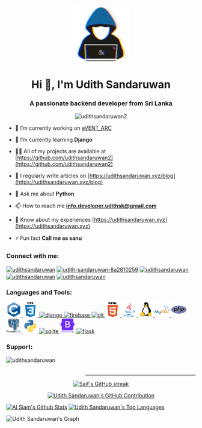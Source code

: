 <p align="center" ><img src="hydra-we-bhack.gif" alt="Hydra Animated GIF" style="width: 150px; height: 150px;"></p>

<h1 align="center">Hi 👋, I'm Udith Sandaruwan</h1>
<h3 align="center">A passionate backend developer from Sri Lanka</h3>

<p align="center"> <img src="https://komarev.com/ghpvc/?username=udithsandaruwan2&label=Profile%20views&color=0e75b6&style=flat" alt="udithsandaruwan2" /> </p>

- 🔭 I’m currently working on [eVENT_ARC](EVENT_ARC)

- 🌱 I’m currently learning **Django**

- 👨‍💻 All of my projects are available at [https://github.com/udithsandaruwan2](https://github.com/udithsandaruwan2)

- 📝 I regularly write articles on [https://udithsandaruwan.xyz/blog](https://udithsandaruwan.xyz/blog)

- 💬 Ask me about **Python**

- 📫 How to reach me **info.developer.udithsk@gmail.com**

- 📄 Know about my experiences [https://udithsandaruwan.xyz](https://udithsandaruwan.xyz)

- ⚡ Fun fact **Call me as sanu**

<h3 align="left">Connect with me:</h3>
<p align="left">
<a href="https://twitter.com/udithsandaruwan" target="blank"><img align="center" src="https://raw.githubusercontent.com/rahuldkjain/github-profile-readme-generator/master/src/images/icons/Social/twitter.svg" alt="udithsandaruwan" height="30" width="40" /></a>
<a href="https://linkedin.com/in/udith-sandaruwan-8a2810259" target="blank"><img align="center" src="https://raw.githubusercontent.com/rahuldkjain/github-profile-readme-generator/master/src/images/icons/Social/linked-in-alt.svg" alt="udith-sandaruwan-8a2810259" height="30" width="40" /></a>
<a href="https://fb.com/udithsandaruwan" target="blank"><img align="center" src="https://raw.githubusercontent.com/rahuldkjain/github-profile-readme-generator/master/src/images/icons/Social/facebook.svg" alt="udithsandaruwan" height="30" width="40" /></a>
<a href="https://instagram.com/udithsandaruwan" target="blank"><img align="center" src="https://raw.githubusercontent.com/rahuldkjain/github-profile-readme-generator/master/src/images/icons/Social/instagram.svg" alt="udithsandaruwan" height="30" width="40" /></a>
<a href="https://www.youtube.com/c/udithsandaruwan" target="blank"><img align="center" src="https://raw.githubusercontent.com/rahuldkjain/github-profile-readme-generator/master/src/images/icons/Social/youtube.svg" alt="udithsandaruwan" height="30" width="40" /></a>
</p>

<h3 align="left">Languages and Tools:</h3>
<p align="left"> <a href="https://www.cprogramming.com/" target="_blank" rel="noreferrer"> <img src="https://raw.githubusercontent.com/devicons/devicon/master/icons/c/c-original.svg" alt="c" width="40" height="40"/> </a> <a href="https://www.w3schools.com/css/" target="_blank" rel="noreferrer"> <img src="https://raw.githubusercontent.com/devicons/devicon/master/icons/css3/css3-original-wordmark.svg" alt="css3" width="40" height="40"/> </a> <a href="https://www.djangoproject.com/" target="_blank" rel="noreferrer"> <img src="https://cdn.worldvectorlogo.com/logos/django.svg" alt="django" width="40" height="40"/> </a> <a href="https://firebase.google.com/" target="_blank" rel="noreferrer"> <img src="https://www.vectorlogo.zone/logos/firebase/firebase-icon.svg" alt="firebase" width="40" height="40"/>  <a href="https://git-scm.com/" target="_blank" rel="noreferrer"> <img src="https://www.vectorlogo.zone/logos/git-scm/git-scm-icon.svg" alt="git" width="40" height="40"/> </a> <a href="https://www.w3.org/html/" target="_blank" rel="noreferrer"> <img src="https://raw.githubusercontent.com/devicons/devicon/master/icons/html5/html5-original-wordmark.svg" alt="html5" width="40" height="40"/> </a> <a href="https://www.java.com" target="_blank" rel="noreferrer"> <img src="https://raw.githubusercontent.com/devicons/devicon/master/icons/java/java-original.svg" alt="java" width="40" height="40"/> </a> <a href="https://www.linux.org/" target="_blank" rel="noreferrer"> <img src="https://raw.githubusercontent.com/devicons/devicon/master/icons/linux/linux-original.svg" alt="linux" width="40" height="40"/> </a> <a href="https://www.mysql.com/" target="_blank" rel="noreferrer"> <img src="https://raw.githubusercontent.com/devicons/devicon/master/icons/mysql/mysql-original-wordmark.svg" alt="mysql" width="40" height="40"/> </a> <a href="https://www.php.net" target="_blank" rel="noreferrer"> <img src="https://raw.githubusercontent.com/devicons/devicon/master/icons/php/php-original.svg" alt="php" width="40" height="40"/> </a> <a href="https://www.postgresql.org" target="_blank" rel="noreferrer"> <img src="https://raw.githubusercontent.com/devicons/devicon/master/icons/postgresql/postgresql-original-wordmark.svg" alt="postgresql" width="40" height="40"/> </a> <a href="https://www.python.org" target="_blank" rel="noreferrer"> <img src="https://raw.githubusercontent.com/devicons/devicon/master/icons/python/python-original.svg" alt="python" width="40" height="40"/> </a> <a href="https://www.sqlite.org/" target="_blank" rel="noreferrer"> <img src="https://www.vectorlogo.zone/logos/sqlite/sqlite-icon.svg" alt="sqlite" width="40" height="40"/> </a> <a href="https://getbootstrap.com" target="_blank" rel="noreferrer"> <img src="https://raw.githubusercontent.com/devicons/devicon/master/icons/bootstrap/bootstrap-plain-wordmark.svg" alt="bootstrap" width="40" height="40"/> </a> </a> <a href="https://flask.palletsprojects.com/" target="_blank" rel="noreferrer"> <img src="https://www.vectorlogo.zone/logos/pocoo_flask/pocoo_flask-icon.svg" alt="flask" width="40" height="40"/> </a></p>

<h3 align="left">Support:</h3>
<p><a href="https://www.buymeacoffee.com/udithsandaruwan"> <img align="left" src="https://cdn.buymeacoffee.com/buttons/v2/default-yellow.png" height="50" width="210" alt="udithsandaruwan" /></a></p><br><br>



---

<p align="center">
  <a href="https://github.com/udithsandaruwan2">
    <img src="https://github-readme-streak-stats.herokuapp.com/?user=udithsandaruwan2&theme=radical&border=7F3FBF&background=0D1117" alt="Saif's GitHub streak"/>
  </a>
</p>

<p align="center">
  <a href="https://github.com/udithsandaruwan2">
    <img src="https://github-profile-summary-cards.vercel.app/api/cards/profile-details?username=udithsandaruwan2&theme=radical" alt="Udith Sandaruwan's GitHub Contribution"/>
  </a>
</p>

<a> 
    <a href="https://github.com/udithsandaruwan2"><img alt="Al Siam's Github Stats" src="https://denvercoder1-github-readme-stats.vercel.app/api?username=udithsandaruwan2&show_icons=true&count_private=true&theme=react&border_color=7F3FBF&bg_color=0D1117&title_color=F85D7F&icon_color=F8D866" height="192px" width="49.5%"/></a>
  <a href="https://github.com/alsiam"><img alt="Udith Sandaruwan's Top Languages" src="https://denvercoder1-github-readme-stats.vercel.app/api/top-langs/?username=udithsandaruwan2&langs_count=8&layout=compact&theme=react&border_color=7F3FBF&bg_color=0D1117&title_color=F85D7F&icon_color=F8D866" height="192px" width="49.5%"/></a>
  <br/>
</a>


![Udith Sandaruwan's Graph](https://github-readme-activity-graph.vercel.app/graph?username=udithsandaruwan2&custom_title=Udith%20Sandaruwan's%20GitHub%20Activity%20Graph&bg_color=0D1117&color=7F3FBF&line=7F3FBF&point=7F3FBF&area_color=FFFFFF&title_color=FFFFFF&area=true)
